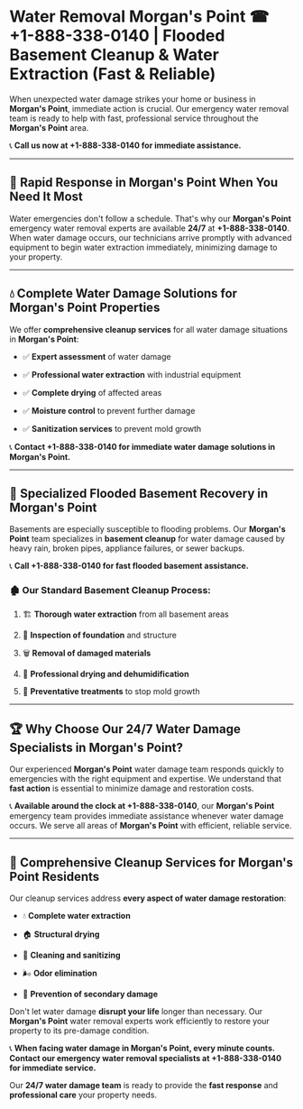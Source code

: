 # Water Removal Morgan's Point ☎ +1-888-338-0140 | Flooded Basement Cleanup & Water Extraction (Fast & Reliable)

When unexpected water damage strikes your home or business in **Morgan's Point**, immediate action is crucial. Our emergency water removal team is ready to help with fast, professional service throughout the **Morgan's Point** area. 

📞 **Call us now at +1-888-338-0140 for immediate assistance.**
---
## 🚀 Rapid Response in Morgan's Point When You Need It Most
Water emergencies don't follow a schedule. That's why our **Morgan's Point** emergency water removal experts are available **24/7** at **+1-888-338-0140**. When water damage occurs, our technicians arrive promptly with advanced equipment to begin water extraction immediately, minimizing damage to your property.
---
## 💧 Complete Water Damage Solutions for Morgan's Point Properties
We offer **comprehensive cleanup services** for all water damage situations in **Morgan's Point**:
- ✅ **Expert assessment** of water damage  
- ✅ **Professional water extraction** with industrial equipment  
- ✅ **Complete drying** of affected areas  
- ✅ **Moisture control** to prevent further damage  
- ✅ **Sanitization services** to prevent mold growth  
📞 **Contact +1-888-338-0140 for immediate water damage solutions in Morgan's Point.**
---
## 🌊 Specialized Flooded Basement Recovery in Morgan's Point
Basements are especially susceptible to flooding problems. Our **Morgan's Point** team specializes in **basement cleanup** for water damage caused by heavy rain, broken pipes, appliance failures, or sewer backups. 
📞 **Call +1-888-338-0140 for fast flooded basement assistance.**
### 🏚️ Our Standard Basement Cleanup Process:
1. 🏗️ **Thorough water extraction** from all basement areas  
2. 🔎 **Inspection of foundation** and structure  
3. 🗑️ **Removal of damaged materials**  
4. 💨 **Professional drying and dehumidification**  
5. 🚫 **Preventative treatments** to stop mold growth  
---
## 🏆 Why Choose Our 24/7 Water Damage Specialists in Morgan's Point?
Our experienced **Morgan's Point** water damage team responds quickly to emergencies with the right equipment and expertise. We understand that **fast action** is essential to minimize damage and restoration costs.
📞 **Available around the clock at +1-888-338-0140**, our **Morgan's Point** emergency team provides immediate assistance whenever water damage occurs. We serve all areas of **Morgan's Point** with efficient, reliable service.
---
## 🧹 Comprehensive Cleanup Services for Morgan's Point Residents
Our cleanup services address **every aspect of water damage restoration**:
- 💧 **Complete water extraction**  
- 🏠 **Structural drying**  
- 🧼 **Cleaning and sanitizing**  
- 🌬️ **Odor elimination**  
- 🚫 **Prevention of secondary damage**  
Don't let water damage **disrupt your life** longer than necessary. Our **Morgan's Point** water removal experts work efficiently to restore your property to its pre-damage condition.
📞 **When facing water damage in Morgan's Point, every minute counts. Contact our emergency water removal specialists at +1-888-338-0140 for immediate service.**
Our **24/7 water damage team** is ready to provide the **fast response** and **professional care** your property needs.
